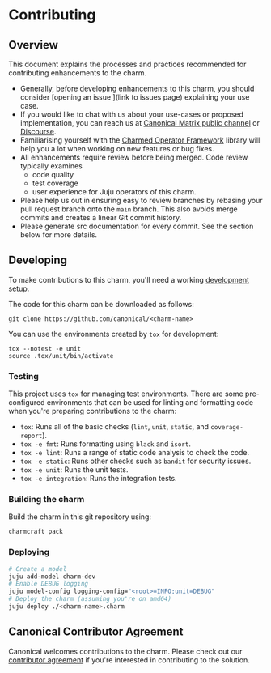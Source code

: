 <!-- Remember to update this file for your charm -- replace <charm-name> with the appropriate name. -->

# Contributing

## Overview

This document explains the processes and practices recommended for contributing enhancements to the <charm-name> charm.

- Generally, before developing enhancements to this charm, you should consider [opening an issue
  ](link to issues page) explaining your use case.
- If you would like to chat with us about your use-cases or proposed implementation, you can reach
  us at [Canonical Matrix public channel](https://matrix.to/#/#charmhub-charmdev:ubuntu.com)
  or [Discourse](https://discourse.charmhub.io/).
- Familiarising yourself with the [Charmed Operator Framework](https://juju.is/docs/sdk) library
  will help you a lot when working on new features or bug fixes.
- All enhancements require review before being merged. Code review typically examines
  - code quality
  - test coverage
  - user experience for Juju operators of this charm.
- Please help us out in ensuring easy to review branches by rebasing your pull request branch onto the `main` branch. This 
  also avoids merge commits and creates a linear Git commit history.
- Please generate src documentation for every commit. See the section below for more details.

## Developing

To make contributions to this charm, you'll need a working [development setup](https://juju.is/docs/sdk/dev-setup).

The code for this charm can be downloaded as follows:

```
git clone https://github.com/canonical/<charm-name>
```

You can use the environments created by `tox` for development:

```shell
tox --notest -e unit
source .tox/unit/bin/activate
```

<!-- TODO: Check whether these instructions are more appropriate:
You can create an environment for development with `tox`:

```shell
tox devenv -e integration
source venv/bin/activate
```
-->

### Testing

This project uses `tox` for managing test environments. There are some pre-configured environments
that can be used for linting and formatting code when you're preparing contributions to the charm:

* `tox`: Runs all of the basic checks (`lint`, `unit`, `static`, and `coverage-report`).
* `tox -e fmt`: Runs formatting using `black` and `isort`.
* `tox -e lint`: Runs a range of static code analysis to check the code.
* `tox -e static`: Runs other checks such as `bandit` for security issues.
* `tox -e unit`: Runs the unit tests.
* `tox -e integration`: Runs the integration tests.

### Building the charm

Build the charm in this git repository using:

```shell
charmcraft pack
```

<!-- TODO: Determine if there is a generic way to write these instructions
For the integration tests (and also to deploy the charm locally), the indico
and indico-nginx images are required in the microk8s registry. To enable it:

    microk8s enable registry

The following commands import the images in the Docker daemon and push them into the registry:

    cd [project_dir]/indico_rock && rockcraft pack rockcraft.yaml
    skopeo --insecure-policy copy oci-archive:indico_1.0_amd64.rock docker-daemon:localhost:32000/indico:latest
    docker push localhost:32000/indico:latest
    cd [project_dir]/nginx_rock && rockcraft pack rockcraft.yaml
    skopeo --insecure-policy copy oci-archive:indico_nginx_1.0_amd64.rock docker-daemon:localhost:32000/indico-nginx:latest
    docker push localhost:32000/indico-nginx:latest
-->

### Deploying

<!-- TODO: Determine if the juju deploy command should be updated -->

```bash
# Create a model
juju add-model charm-dev
# Enable DEBUG logging
juju model-config logging-config="<root>=INFO;unit=DEBUG"
# Deploy the charm (assuming you're on amd64)
juju deploy ./<charm-name>.charm 
```

## Canonical Contributor Agreement

Canonical welcomes contributions to the <charm-name> charm. Please check out our [contributor agreement](https://ubuntu.com/legal/contributors) if you're interested in contributing to the solution.
